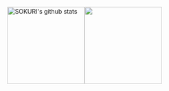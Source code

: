 <a href="https://github.com/k-3730"><img align="center" style="height:180px" src="https://github-readme-stats.vercel.app/api?username=k-3730&show_icons=true&include_all_commits=true&theme=nord&hide_border=true" alt="SOKURI's github stats" /></a><a href="https://github.com/k-3730"><img align="center" style="height:180px" src="https://github-readme-stats.vercel.app/api/top-langs/?username=k-3730&layout=compact&theme=nord&hide_border=true" /></a> 
